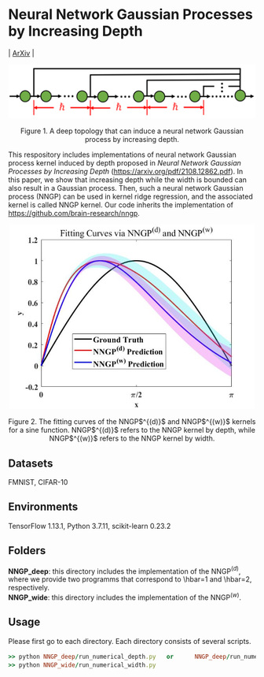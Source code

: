 # Neural Network Gaussian Processes by Increasing Depth
| [ArXiv](https://arxiv.org/pdf/2108.12862.pdf) |

<p align="center">
  <img width="800" src="https://github.com/FengleiFan/NNGP_by_Depth/blob/main/NetworkStructure.png">
</p>
<p align="center">
  Figure 1. A deep topology that can induce a neural network Gaussian process by increasing depth.
</p>

This respository includes implementations of neural network Gaussian process kernel induced by depth proposed in *Neural Network Gaussian Processes by Increasing Depth* (https://arxiv.org/pdf/2108.12862.pdf). In this paper, we show that increasing depth while the width is bounded can also result in a Gaussian process. Then, such a neural network Gaussian process (NNGP) can be used in kernel ridge regression, and the associated kernel is called NNGP kernel. Our code inherits the implementation of https://github.com/brain-research/nngp. 



<p align="center">
  <img width="500" src="https://github.com/FengleiFan/NNGP_by_Depth/blob/main/Fitting.jpg">
</p>

<p align="center">
  Figure 2. The fitting curves of the NNGP$^{(d)}$ and NNGP$^{(w)}$ kernels for a sine function. NNGP$^{(d)}$ refers to the NNGP kernel by depth, while NNGP$^{(w)}$ refers to the NNGP kernel by width.
</p>


## Datasets
FMNIST, CIFAR-10

## Environments
TensorFlow 1.13.1, Python 3.7.11, scikit-learn 0.23.2 

## Folders 
**NNGP_deep**: this directory includes the implementation of the NNGP$^{(d)}$, where we provide two programms that correspond to \hbar=1 and \hbar=2, respectively. <br/>
**NNGP_wide**: this directory includes the implementation of the NNGP$^{(w)}$. <br/>



## Usage

Please first go to each directory. Each directory consists of several scripts.  

```ruby
>> python NNGP_deep/run_numerical_depth.py   or      NNGP_deep/run_numerical_depth_hbar_2.py  
>> python NNGP_wide/run_numerical_width.py           
```

